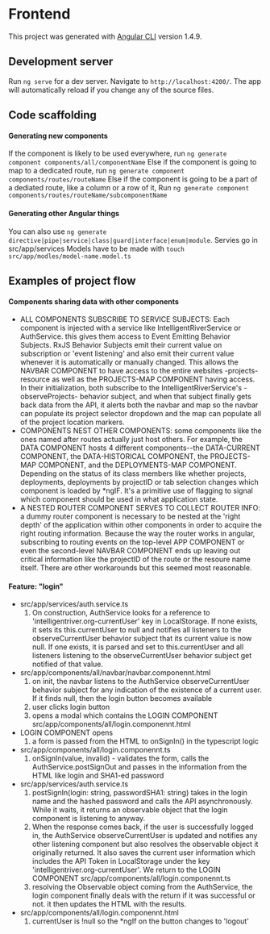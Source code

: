 # Frontend
This project was generated with [Angular CLI](https://github.com/angular/angular-cli) version 1.4.9.

## Development server
Run `ng serve` for a dev server. Navigate to `http://localhost:4200/`. The app will automatically reload if you change any of the source files.

## Code scaffolding

#### Generating new components
If the component is likely to be used everywhere, run `ng generate component components/all/componentName`
Else if the component is going to map to a dedicated route, run `ng generate component components/routes/routeName`
Else if the component is going to be a part of a dediated route, like a column or a row of it, Run `ng generate component components/routes/routeName/subcomponentName`

#### Generating other Angular things
You can also use `ng generate directive|pipe|service|class|guard|interface|enum|module`.
Servies go in src/app/services
Models have to be made with `touch src/app/modles/model-name.model.ts`

## Examples of project flow
#### Components sharing data with other components
  * ALL COMPONENTS SUBSCRIBE TO SERVICE SUBJECTS: Each component is injected with a service like IntelligentRiverService or AuthService. this gives them access to Event Emitting Behavior Subjects. RxJS Behavior Subjects emit their current value on subscription or 'event listening' and also emit their current value whenever it is automatically or manually changed. This allows the NAVBAR COMPONENT to have access to the entire websites -projects- resource as well as the PROJECTS-MAP COMPONENT having access. In their initialization, both subscribe to the IntelligentRiverService's -observeProjects- behavior subject, and when that subject finally gets back data from the API, it alerts both the navbar and map so the navbar can populate its project selector dropdown and the map can populate all of the project location markers.
  * COMPONENTS NEST OTHER COMPONENTS: some components like the ones named after routes actually just host others. For example, the DATA COMPONENT hosts 4 different components--the DATA-CURRENT COMPONENT, the DATA-HISTORICAL COMPONENT, the PROJECTS-MAP COMPONENT, and the DEPLOYMENTS-MAP COMPONENT. Depending on the status of its class members like whether projects, deployments, deployments by projectID or tab selection changes which component is loaded by *ngIF. It's a primitive use of flagging to signal which component should be used in what application state.
  * A NESTED ROUTER COMPONENT SERVES TO COLLECT ROUTER INFO: a dummy router component is necessary to be nested at the 'right depth' of the application within other components in order to acquire the right routing information. Because the way the router works in angular, subscribing to routing events on the top-level APP COMPONENT or even the second-level NAVBAR COMPONENT ends up leaving out critical information like the projectID of the route or the resoure name itself. There are other workarounds but this seemed most reasonable. 


#### Feature: "login"
  * src/app/services/auth.service.ts
    1. On construction, AuthService looks for a reference to 'intelligentriver.org-currentUser' key in LocalStorage. If none exists, it sets its this.currentUser to null and notifies all listeners to the observeCurrentUser behavior subject that its current value is now null. If one exists, it is parsed and set to this.currentUser and all listeners listening to the observeCurrentUser behavior subject get notified of that value.
  * src/app/components/all/navbar/navbar.componennt.html
    1. on init, the navbar listens to the AuthService observeCurrentUser behavior subject for any indication of the existence of a current user. If it finds null, then the login button becomes available
    2. user clicks login button
    3. opens a modal which contains the LOGIN COMPONENT
	src/app/components/all/login.componennt.html	
  * LOGIN COMPONENT opens
    1. a form is passed from the HTML to onSignIn() in the typescript logic
  * src/app/components/all/login.componennt.ts
    1. onSignIn(value, invalid) - validates the form, calls the AuthService.postSignOut and passes in the information from the HTML like login and SHA1-ed password
  * src/app/services/auth.service.ts
    1. postSignIn(login: string, passwordSHA1: string) takes in the login name and the hashed password and calls the API asynchronously. While it waits, it returns an observable object that the login component is listening to anyway.
    2. When the response comes back, if the user is successfully logged in, the AuthService observeCurrentUser is updated and notifies any other listening component but also resolves the observable object it originally returned. It also saves the current user information which includes the API Token in LocalStorage under the key 'intelligentriver.org-currentUser'. We return to the LOGIN COMPONENT
	src/app/components/all/login.componennt.ts
    3. resolving the Observable object coming from the AuthService, the login component finally deals with the return if it was successful or not. it then updates the HTML with the results.
  * src/app/components/all/login.componennt.html
    1. currentUser is !null so the *ngIf on the button changes to 'logout'